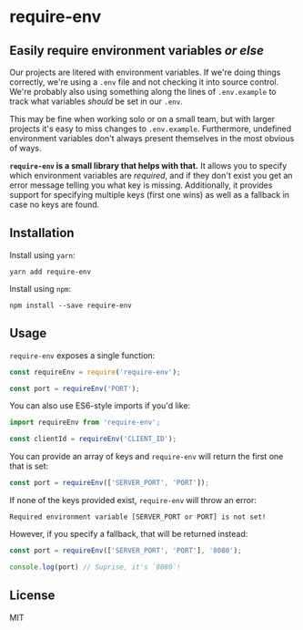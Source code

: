 # require-env
## Easily require environment variables _or else_

Our projects are litered with environment variables. If we're doing things correctly, we're using a `.env` file and not checking it into source control. We're probably also using something along the lines of `.env.example` to track what variables _should_ be set in our `.env`.

This may be fine when working solo or on a small team, but with larger projects it's easy to miss changes to `.env.example`. Furthermore, undefined environment variables don't always present themselves in the most obvious of ways.

**`require-env` is a small library that helps with that.** It allows you to specify which environment variables are _required_, and if they don't exist you get an error message telling you what key is missing. Additionally, it provides support for specifying multiple keys (first one wins) as well as a fallback in case no keys are found.



## Installation

Install using `yarn`:

```
yarn add require-env
```

Install using `npm`:

```
npm install --save require-env
```



## Usage

`require-env` exposes a single function:

```js
const requireEnv = require('require-env');

const port = requireEnv('PORT');
```

You can also use ES6-style imports if you'd like:

```js
import requireEnv from 'require-env';

const clientId = requireEnv('CLIENT_ID');
```

You can provide an array of keys and `require-env` will return the first one that is set:

```js
const port = requireEnv(['SERVER_PORT', 'PORT']);
```

If none of the keys provided exist, `require-env` will throw an error:

```
Required environment variable [SERVER_PORT or PORT] is not set!
```

However, if you specify a fallback, that will be returned instead:

```js
const port = requireEnv(['SERVER_PORT', 'PORT'], '8080');

console.log(port) // Suprise, it's `8080`!
```



## License

MIT
